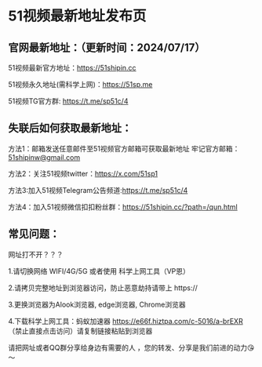 # 51视频最新地址发布页

官网最新地址：（更新时间：2024/07/17）
-
51视频最新官方地址：https://51shipin.cc

51视频永久地址(需科学上网)：https://51sp.me

51视频TG官方群: https://t.me/sp51c/4

失联后如何获取最新地址：
-
方法1：邮箱发送任意邮件至51视频官方邮箱可获取最新地址
牢记官方邮箱：51shipinw@gmail.com

方法2：关注51视频twitter：https://x.com/51sp1

方法3:加入51视频Telegram公告频道:https://t.me/sp51c/4

方法4：加入51视频微信扣扣粉丝群：https://51shipin.cc/?path=/qun.html 

常见问题：
-
网址打不开？？？

1.请切换网络 WIFI/4G/5G 或者使用 科学上网工具（VP恩）

2.请拷贝完整地址到浏览器访问，防止恶意劫持请带上 https://

3.更换浏览器为Alook浏览器, edge浏览器, Chrome浏览器

4.下载科学上网工具：蚂蚁加速器 https://e66f.hiztpa.com/c-5016/a-brEXR （禁止直接点击访问）请复制链接粘贴到浏览器

请把网址或者QQ群分享给身边有需要的人 ，您的转发、分享是我们前进的动力😘～
<!---
51sp1/51sp1 is a ✨ special ✨ repository because its `README.md` (this file) appears on your GitHub profile.
You can click the Preview link to take a look at your changes.
--->

